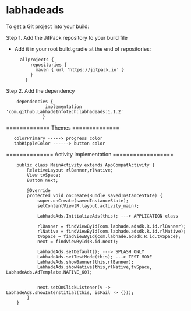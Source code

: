 # labhadeads

To get a Git project into your build:

Step 1. Add the JitPack repository to your build file

- Add it in your root build.gradle at the end of repositories:

        allprojects {
            repositories {
              maven { url 'https://jitpack.io' }
            }
          }
          
Step 2. Add the dependency

        dependencies {
                   implementation 'com.github.LabhadeInfotech:labhadeads:1.1.2'
                  }       

 ============= Themes ==============
 
       colorPrimary -----> progress color
       tabRippleColor ------> button color
       
       
============== Activity Implementation ================== 

        public class MainActivity extends AppCompatActivity {
            RelativeLayout rlBanner,rlNative;
            View tvSpace;
            Button next;

            @Override
            protected void onCreate(Bundle savedInstanceState) {
                super.onCreate(savedInstanceState);
                setContentView(R.layout.activity_main);

                LabhadeAds.InitializeAds(this); ---> APPLICATION class

                rlBanner = findViewById(com.labhade.adsdk.R.id.rlBanner);
                rlNative = findViewById(com.labhade.adsdk.R.id.rlNative);
                tvSpace = findViewById(com.labhade.adsdk.R.id.tvSpace);
                next = findViewById(R.id.next);

                LabhadeAds.setDefault(); ---> SPLASH ONLY
                LabhadeAds.setTestMode(this); ---> TEST MODE
                LabhadeAds.showBanner(this,rlBanner);
                LabhadeAds.showNative(this,rlNative,tvSpace, LabhadeAds.AdTemplate.NATIVE_60);


                next.setOnClickListener(v -> LabhadeAds.showInterstitial(this, isFail -> {}));
            }
        }
        

